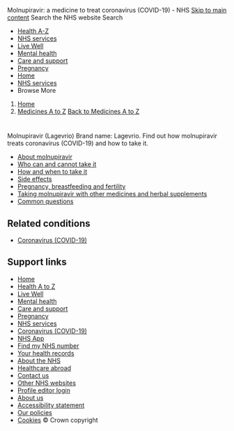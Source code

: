 
Molnupiravir: a medicine to treat coronavirus (COVID-19) - NHS
[Skip to main content](#maincontent)
Search the NHS website
Search
* [Health A-Z](/conditions/)
* [NHS services](/nhs-services/)
* [Live Well](/live-well/)
* [Mental health](/mental-health/)
* [Care and support](/conditions/social-care-and-support-guide/)
* [Pregnancy](/pregnancy/)
* [Home](/)
* [NHS services](/nhs-services/)
* Browse
 More
1. [Home](/)
2. [Medicines A to Z](/medicines/)
[Back to 
 Medicines A to Z](/medicines/) 
# 
 
 Molnupiravir (Lagevrio)
 Brand name: Lagevrio. Find out how molnupiravir treats coronavirus (COVID-19) and how to take it.
 
* [About molnupiravir](https://www.nhs.uk/medicines/molnupiravir/about-molnupiravir/)
* [Who can and cannot take it](https://www.nhs.uk/medicines/molnupiravir/who-can-and-cannot-take-molnupiravir/)
* [How and when to take it](https://www.nhs.uk/medicines/molnupiravir/how-and-when-to-take-molnupiravir/)
* [Side effects](https://www.nhs.uk/medicines/molnupiravir/side-effects-of-molnupiravir/)
* [Pregnancy, breastfeeding and fertility](https://www.nhs.uk/medicines/molnupiravir/pregnancy-breastfeeding-and-fertility-while-taking-molnupiravir/)
* [Taking molnupiravir with other medicines and herbal supplements](https://www.nhs.uk/medicines/molnupiravir/taking-molnupiravir-with-other-medicines-and-herbal-supplements/)
* [Common questions](https://www.nhs.uk/medicines/molnupiravir/common-questions-about-molnupiravir/)
## Related conditions
* [Coronavirus (COVID-19)](https://www.nhs.uk/conditions/coronavirus-covid-19/)
## Support links
* [Home](/)
* [Health A to Z](/conditions/)
* [Live Well](/live-well/)
* [Mental health](/mental-health/)
* [Care and support](/conditions/social-care-and-support-guide/)
* [Pregnancy](/pregnancy/)
* [NHS services](/nhs-services/)
* [Coronavirus (COVID-19)](/conditions/coronavirus-covid-19/)
* [NHS App](/nhs-app/)
* [Find my NHS number](/nhs-services/online-services/find-nhs-number/)
* [Your health records](/using-the-nhs/about-the-nhs/your-health-records/)
* [About the NHS](/using-the-nhs/about-the-nhs/)
* [Healthcare abroad](/using-the-nhs/healthcare-abroad/apply-for-a-free-uk-global-health-insurance-card-ghic/)
* [Contact us](/contact-us/)
* [Other NHS websites](/nhs-sites/)
* [Profile editor login](/our-policies/profile-editor-login/)
* [About us](/about-us/)
* [Accessibility statement](/accessibility-statement/)
* [Our policies](/our-policies/)
* [Cookies](/our-policies/cookies-policy/)
© Crown copyright
